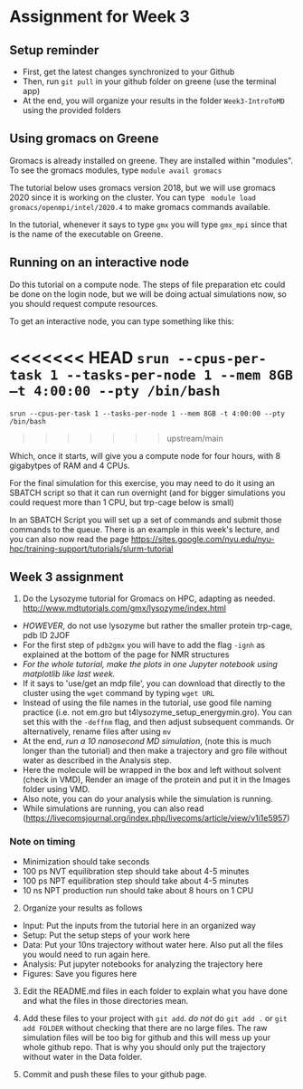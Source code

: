 # Assignment for Week 3

## Setup reminder ##
- First, get the latest changes synchronized to your Github
- Then, run `git pull` in your github folder on greene (use the terminal app)
- At the end, you will organize your results in the folder `Week3-IntroToMD` using the provided folders

## Using gromacs on Greene ##
Gromacs is already installed on greene. They are installed within "modules". To see the gromacs modules, type `module avail gromacs`

The tutorial below uses gromacs version 2018, but we will use gromacs 2020 since it is working on the cluster. You can type ` module load gromacs/openmpi/intel/2020.4` to make gromacs commands available. 

In the tutorial, whenever it says to type `gmx` you will type `gmx_mpi` since that is the name of the executable on Greene.

## Running on an interactive node ##
Do this tutorial on a compute node. The steps of file preparation etc could be done on the login node, but we will be doing actual simulations now, so you should request compute resources. 

To get an interactive node, you can type something like this:

<<<<<<< HEAD
`srun --cpus-per-task 1 --tasks-per-node 1 --mem 8GB –t 4:00:00 --pty /bin/bash`
=======
`srun --cpus-per-task 1 --tasks-per-node 1 --mem 8GB -t 4:00:00 --pty /bin/bash`
>>>>>>> upstream/main

Which, once it starts, will give you a compute node for four hours, with 8 gigabytpes of RAM and 4 CPUs.

For the final simulation for this exercise, you may need to do it using an SBATCH script so that it can run overnight (and for bigger simulations you could request more than 1 CPU, but trp-cage below is small)

 In an SBATCH Script you will set up a set of commands and submit those commands to the queue. There is an example in this week's lecture, and you can also now read the page https://sites.google.com/nyu.edu/nyu-hpc/training-support/tutorials/slurm-tutorial


## Week 3 assignment ##

1) Do the Lysozyme tutorial for Gromacs on HPC, adapting as needed. http://www.mdtutorials.com/gmx/lysozyme/index.html
- *HOWEVER*, do not use lysozyme but rather the smaller protein trp-cage, pdb ID 2JOF
- For the first step of `pdb2gmx` you will have to add the flag `-ignh` as explained at the bottom of the page for NMR structures
- *For the whole tutorial, make the plots in one Jupyter notebook using matplotlib like last week.*
- If it says to 'use/get an mdp file', you can download that directly to the cluster using the `wget` command by typing `wget URL`
- Instead of using the file names in the tutorial, use good file naming practice (i.e. not em.gro but t4lysozyme_setup_energymin.gro). You can set this with the `-deffnm` flag, and then adjust subsequent commands. Or alternatively, rename files after using `mv`  
- At the end, *run a 10 nanosecond MD simulation*, (note this is much longer than the tutorial) and then make a trajectory and gro file without water as described in the Analysis step.
- Here the molecule will be wrapped in the box and left without solvent (check in VMD),  Render an image of the protein and put it in the Images folder using VMD. 
- Also note, you can do your analysis while the simulation is running.
- While simulations are running, you can also read (https://livecomsjournal.org/index.php/livecoms/article/view/v1i1e5957)

### Note on timing ### 
- Minimization should take seconds
- 100 ps NVT equilibration step should take about 4-5 minutes
- 100 ps NPT equilibration step should take about 4-5 minutes
- 10 ns NPT production run should take about 8 hours on 1 CPU


2) Organize your results as follows
- Input: Put the inputs from the tutorial here in an organized way
- Setup: Put the setup steps of your work here
- Data: Put your 10ns trajectory without water here. Also put all the files you would need to run again here.
- Analysis: Put jupyter notebooks for analyzing the trajectory here
- Figures: Save you figures here

3) Edit the README.md files in each folder to explain what you have done and what the files in those directories mean.

4) Add these files to your project with `git add`. *do not* do `git add .` or `git add FOLDER` without checking that there are no large files. The raw simulation files will be too big for github and this will mess up your whole github repo. That is why you should only put the trajectory without water in the Data folder.

5) Commit and push these files to your github page.
